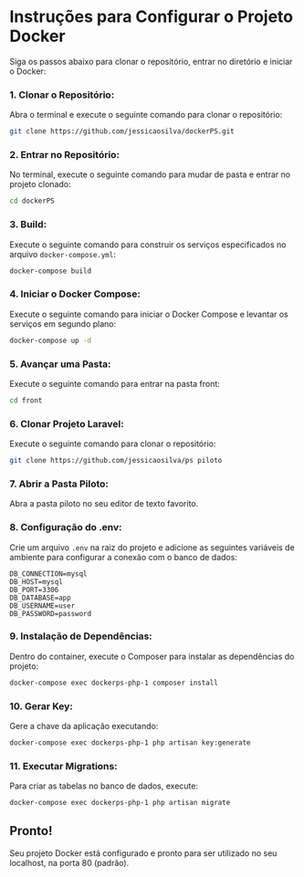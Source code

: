 # Instruções para Configurar o Projeto Docker

Siga os passos abaixo para clonar o repositório, entrar no diretório e iniciar o Docker:

### 1. **Clonar o Repositório:**
Abra o terminal e execute o seguinte comando para clonar o repositório:
```bash
git clone https://github.com/jessicaosilva/dockerPS.git
```

### 2. **Entrar no Repositório:**
No terminal, execute o seguinte comando para mudar de pasta e entrar no projeto clonado:
```bash
cd dockerPS
```

### 3. **Build:**
Execute o seguinte comando para construir os serviços especificados no arquivo `docker-compose.yml`:
```bash
docker-compose build
```

### 4. **Iniciar o Docker Compose:**
Execute o seguinte comando para iniciar o Docker Compose e levantar os serviços em segundo plano:
```bash
docker-compose up -d
```

### 5. **Avançar uma Pasta:**
Execute o seguinte comando para entrar na pasta front:
```bash
cd front
```

### 6. **Clonar Projeto Laravel:**
Execute o seguinte comando para clonar o repositório:
```bash
git clone https://github.com/jessicaosilva/ps piloto
```

### 7. **Abrir a Pasta Piloto:**
Abra a pasta piloto no seu editor de texto favorito.

### 8. **Configuração do .env:**
Crie um arquivo `.env` na raiz do projeto e adicione as seguintes variáveis de ambiente para configurar a conexão com o banco de dados:
```plaintext
DB_CONNECTION=mysql
DB_HOST=mysql
DB_PORT=3306
DB_DATABASE=app
DB_USERNAME=user
DB_PASSWORD=password
```

### 9. **Instalação de Dependências:**
Dentro do container, execute o Composer para instalar as dependências do projeto:
```bash
docker-compose exec dockerps-php-1 composer install
```

### 10. **Gerar Key:**
Gere a chave da aplicação executando:
```bash
docker-compose exec dockerps-php-1 php artisan key:generate
```

### 11. **Executar Migrations:**
Para criar as tabelas no banco de dados, execute:
```bash
docker-compose exec dockerps-php-1 php artisan migrate
```

## Pronto!

Seu projeto Docker está configurado e pronto para ser utilizado no seu localhost, na porta 80 (padrão).